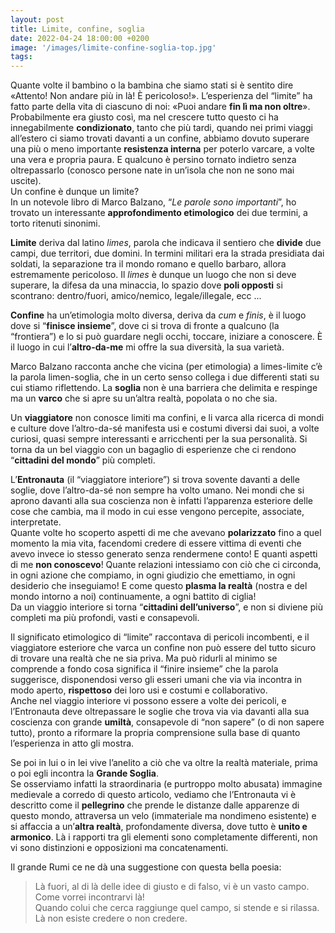 ```yaml
---
layout: post
title: Limite, confine, soglia
date: 2022-04-24 18:00:00 +0200
image: '/images/limite-confine-soglia-top.jpg'
tags:
---
```


Quante volte il bambino o la bambina che siamo stati si è sentito dire «Attento! Non andare più in là! È pericoloso!». L’esperienza del “limite” ha fatto parte della vita di ciascuno di noi: «Puoi andare **fin lì ma non oltre**». <br/>
Probabilmente era giusto così, ma nel crescere tutto questo ci ha innegabilmente **condizionato**, tanto che più tardi, quando nei primi viaggi all’estero ci siamo trovati davanti a un confine, abbiamo dovuto superare una più o meno importante **resistenza interna** per poterlo varcare, a volte una vera e propria paura. E qualcuno è persino tornato indietro senza oltrepassarlo (conosco persone nate in un’isola che non ne sono mai uscite). <br/>
Un confine è dunque un limite? <br/>
In un notevole libro di Marco Balzano, “*Le parole sono importanti*”, ho trovato un interessante **approfondimento etimologico** dei due termini, a torto ritenuti sinonimi.

**Limite** deriva dal latino *limes*, parola che indicava il sentiero che **divide** due campi, due territori, due domini. In termini militari era la strada presidiata dai soldati, la separazione tra il mondo romano e quello barbaro, allora estremamente pericoloso. Il *limes* è dunque un luogo che non si deve superare, la difesa da una minaccia, lo spazio dove **poli opposti** si scontrano: dentro/fuori, amico/nemico, legale/illegale, ecc ...

**Confine** ha un’etimologia molto diversa, deriva da *cum* e *finis*, è il luogo dove si “**finisce insieme**”, dove ci si trova di fronte a qualcuno (la “frontiera”) e lo si può guardare negli occhi, toccare, iniziare a conoscere. È il luogo in cui l’**altro-da-me** mi offre la sua diversità, la sua varietà. 

Marco Balzano racconta anche che vicina (per etimologia) a limes-limite c’è la parola limen-soglia, che in un certo senso collega i due differenti stati su cui stiamo riflettendo. La **soglia** non è una barriera che delimita e respinge ma un **varco** che si apre su un’altra realtà, popolata o no che sia.

Un **viaggiatore** non conosce limiti ma confini, e li varca alla ricerca di mondi e culture dove l’altro-da-sé manifesta usi e costumi diversi dai suoi, a volte curiosi, quasi sempre interessanti e arricchenti per la sua personalità. Si torna da un bel viaggio con un bagaglio di esperienze che ci rendono “**cittadini del mondo**” più completi.

L’**Entronauta** (il “viaggiatore interiore”) si trova sovente davanti a delle soglie, dove l’altro-da-sé non sempre ha volto umano. Nei mondi che si aprono davanti alla sua coscienza non è infatti l’apparenza esteriore delle cose che cambia, ma il modo in cui esse vengono percepite, associate, interpretate. <br/>
Quante volte ho scoperto aspetti di me che avevano **polarizzato** fino a quel momento la mia vita, facendomi credere di essere vittima di eventi che avevo invece io stesso generato senza rendermene conto! E quanti aspetti di me **non conoscevo**! Quante relazioni intessiamo con ciò che ci circonda, in ogni azione che compiamo, in ogni giudizio che emettiamo, in ogni desiderio che inseguiamo! E come questo **plasma la realtà** (nostra e del mondo intorno a noi) continuamente, a ogni battito di ciglia! <br/>
Da un viaggio interiore si torna “**cittadini dell’universo**”, e non si diviene più completi ma più profondi, vasti e consapevoli.

Il significato etimologico di “limite” raccontava di pericoli incombenti, e il viaggiatore esteriore che varca un confine non può essere del tutto sicuro di trovare una realtà che ne sia priva. Ma può ridurli al minimo se comprende a fondo cosa significa il “finire insieme” che la parola suggerisce, disponendosi verso gli esseri umani che via via incontra in modo aperto, **rispettoso** dei loro usi e costumi e collaborativo. <br/>
Anche nel viaggio interiore vi possono essere a volte dei pericoli, e l’Entronauta deve oltrepassare le soglie che trova via via davanti alla sua coscienza con grande **umiltà**, consapevole di “non sapere” (o di non sapere tutto), pronto a riformare la propria comprensione sulla base di quanto l’esperienza in atto gli mostra.

Se poi in lui o in lei vive l’anelito a ciò che va oltre la realtà materiale, prima o poi egli incontra la **Grande Soglia**. <br/>
Se osserviamo infatti la straordinaria (e purtroppo molto abusata) immagine medievale a corredo di questo articolo, vediamo che l’Entronauta vi è descritto come il **pellegrino** che prende le distanze dalle apparenze di questo mondo, attraversa un velo (immateriale ma nondimeno esistente) e si affaccia a un’**altra realtà**, profondamente diversa, dove tutto è **unito e armonico**. Là i rapporti tra gli elementi sono completamente differenti, non vi sono distinzioni e opposizioni ma concatenamenti. 

Il grande Rumi ce ne dà una suggestione con questa bella poesia:

> Là fuori, al di là delle idee di giusto e di falso, vi è un vasto campo. <br/>
Come vorrei incontrarvi là! <br/>
Quando colui che cerca raggiunge quel campo, si stende e si rilassa. <br/>
Là non esiste credere o non credere.
